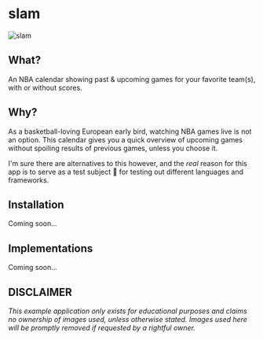 # slam

![slam](https://cloud.githubusercontent.com/assets/6108538/23188705/06447c54-f890-11e6-88b7-684680943118.jpg)

## What?
An NBA calendar showing past & upcoming games for your favorite team(s), with
or without scores.

## Why?
As a basketball-loving European early bird, watching NBA games live is not an
option. This calendar gives you a quick overview of upcoming games without
spoiling results of previous games, unless you choose it.

I'm sure there are alternatives to this however, and the *real* reason for
this app is to serve as a test subject :microscope: for testing out different
languages and frameworks.

## Installation
Coming soon...

## Implementations
Coming soon...

## DISCLAIMER
_This example application only exists for educational purposes and claims no ownership of images used, unless otherwise stated. Images used here will be promptly removed if requested by a rightful owner._
